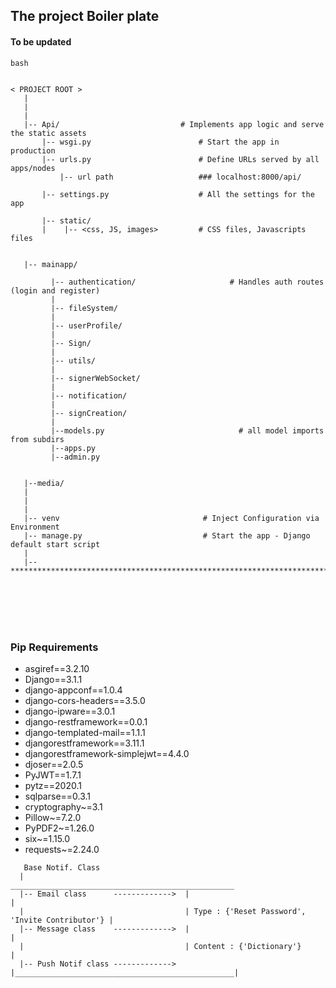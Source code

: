 <h2>The project Boiler plate</h2>
<h4>To be updated</h4>

```
bash


< PROJECT ROOT >
   |
   |
   |
   |-- Api/                           # Implements app logic and serve the static assets
       |-- wsgi.py                        # Start the app in production
       |-- urls.py                        # Define URLs served by all apps/nodes
           |-- url path                   ### localhost:8000/api/
    
       |-- settings.py                    # All the settings for the app
       
       |-- static/
       |    |-- <css, JS, images>         # CSS files, Javascripts files
                             
   
   |-- mainapp/

         |-- authentication/                     # Handles auth routes (login and register)
         |
         |-- fileSystem/                                   
         |
         |-- userProfile/                          
         |
         |-- Sign/                          
         |        
         |-- utils/                          
         |
         |-- signerWebSocket/
         |
         |-- notification/
         |
         |-- signCreation/
         |
         |--models.py                              # all model imports from subdirs
         |--apps.py 
         |--admin.py 


   |--media/
   |
   |
   |
   |-- venv                                # Inject Configuration via Environment
   |-- manage.py                           # Start the app - Django default start script
   |
   |-- ************************************************************************
```
   <br>
   <br>
   <br>
   <br>

   <h3>Pip Requirements</h3>
   <ul>
      <li>asgiref==3.2.10
      <li>Django==3.1.1
      <li>django-appconf==1.0.4
      <li>django-cors-headers==3.5.0
      <li>django-ipware==3.0.1
      <li>django-restframework==0.0.1
      <li>django-templated-mail==1.1.1
      <li>djangorestframework==3.11.1
      <li>djangorestframework-simplejwt==4.4.0
      <li>djoser==2.0.5
      <li>PyJWT==1.7.1
      <li>pytz==2020.1
      <li>sqlparse==0.3.1
      <li>cryptography~=3.1
      <li>Pillow~=7.2.0
      <li>PyPDF2~=1.26.0
      <li>six~=1.15.0
      <li>requests~=2.24.0
   </ul>

```
   Base Notif. Class
  |                                    __________________________________________________
  |-- Email class      ------------->  |                                                 |          
  |                                    | Type : {'Reset Password', 'Invite Contributor'} |
  |-- Message class    ------------->  |                                                 |
  |                                    | Content : {'Dictionary'}                        | 
  |-- Push Notif class ------------->  |_________________________________________________|

```


